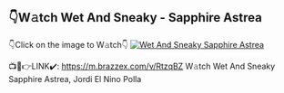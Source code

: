 ## 👇W𝚊tch Wet And Sneaky - Sapphire Astrea
👇Click on the image to W𝚊tch👇
<a href="https://m.brazzex.com/watch/brazzers-wet-and-sneaky-sapphire-astrea-jordi-el-nino-polla_YWdKdiJcMZaAFJ3.html">
    <img alt="Wet And Sneaky Sapphire Astrea" title="Wet And Sneaky Sapphire Astrea, Jordi El Nino Polla" src="https://i.imgur.com/lpokvBU.jpeg" width="">
  </a>

📺📱👉LINK✔️: https://m.brazzex.com/v/RtzqBZ
W𝚊tch Wet And Sneaky Sapphire Astrea, Jordi El Nino Polla

